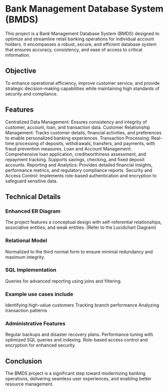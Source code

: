 # Bank Management Database System (BMDS)
This project is a Bank Management Database System (BMDS) designed to optimize and streamline retail banking operations for individual account holders. It encompasses a robust, secure, and efficient database system that ensures accuracy, consistency, and ease of access to critical information.

## Objective
To enhance operational efficiency, improve customer service, and provide strategic decision-making capabilities while maintaining high standards of security and compliance.

## Features
Centralized Data Management: Ensures consistency and integrity of customer, account, loan, and transaction data.
Customer Relationship Management: Tracks customer details, financial activities, and preferences to enable personalized banking experiences.
Transaction Processing: Real-time processing of deposits, withdrawals, transfers, and payments, with fraud prevention measures.
Loan and Account Management: Comprehensive loan application, creditworthiness assessment, and repayment tracking. Supports savings, checking, and fixed deposit accounts.
Reporting and Analytics: Provides detailed financial insights, performance metrics, and regulatory compliance reports.
Security and Access Control: Implements role-based authentication and encryption to safeguard sensitive data.

## Technical Details
### Enhanced ER Diagram 
The project features a conceptual design with self-referential relationships, associative entities, and weak entities. (Refer to the Lucidchart Diagram)
### Relational Model 
Normalized to the third normal form to ensure minimal redundancy and maximum integrity.
### SQL Implementation
Queries for advanced reporting using joins and filtering.
### Example use cases include
Identifying high-value customers
Tracking branch performance
Analyzing transaction patterns
### Administrative Features
Regular backups and disaster recovery plans.
Performance tuning with optimized SQL queries and indexing.
Role-based access control and encryption for enhanced security.

## Conclusion
The BMDS project is a significant step toward modernizing banking operations, delivering seamless user experiences, and enabling better resource management.
